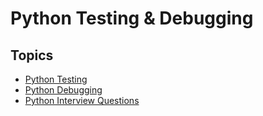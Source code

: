 # Python Testing & Debugging

## Topics
- [Python Testing](./python_testing.md)
- [Python Debugging](./python_debugging.md)
- [Python Interview Questions](./python_interview_questions.md)
